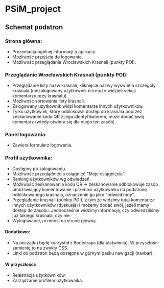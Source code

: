 # PSiM_project

## Schemat podstron

### Strona główna:
- Prezentacja ogólnej informacji o aplikacji.
- Możliwość przejścia do logowania.
- Możliwość przeglądania Wrocławskich Krasnali (punkty POI).

### Przeglądanie Wrocławskich Krasnali (punkty POI):
- Przeglądanie listy nazw krasnali, kliknięcie nazwy wyświetla szczegóły krasnala (niezalogowany użytkownik nie może widzieć sekcji komentarzy przy krasnalu).
- Możliwość sortowania listy krasnali.
- Zalogowany użytkownik widzi komentarze innych użytkowników.
- Tylko użytkownik, który odblokował dostęp do krasnala poprzez zeskanowanie kodu QR z jego identyfikatorem, może dodać swój komentarz (wtedy otwiera się dla niego ten zasób).

### Panel logowania:
- Zawiera formularz logowania.

### Profil użytkownika:
- Dostępny po zalogowaniu.
- Możliwość przeglądnięcia osiągnięć "Moje osiągnięcia".
- Ranking użytkowników wg odwiedzeń.
- Możliwość zeskanowania kodu QR -> zeskanowanie odblokowuje zasób umożliwiający komentowanie i przenosi użytkownika na podstronę odblokowanego krasnala, oznaczenie go jako "odwiedzony".
- Przeglądanie krasnali (punkty POI), z tym że widzimy tutaj komentarze innych użytkowników (dyskusja) i możemy dodać swój, jeżeli mamy dostęp do zasobu. Jednocześnie widzimy informację, czy odwiedziliśmy już takiego krasnala, czy nie.
- Wylogowanie, przenosi na stronę główną.

#### Dodatkowo:
- Na początku będę korzystał z Bootstrapa (dla ułatwienia). W przyszłości zamienię to na zwykły CSS.
- Linki do podstron będą dostępne w górnym pasku nawigacji (navbar).

#### W przyszłości:
- Rejestracja użytkowników.
- Zarządzanie profilem użytkownika.
